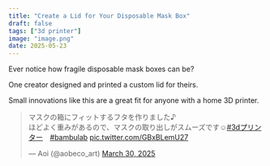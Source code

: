 ```yaml
---
title: "Create a Lid for Your Disposable Mask Box"
draft: false
tags: ["3d printer"]
image: "image.png"
date: 2025-05-23
---
```


Ever notice how fragile disposable mask boxes can be?

One creator designed and printed a custom lid for theirs.

Small innovations like this are a great fit for anyone with a home 3D printer.

<blockquote class="twitter-tweet"><p lang="ja" dir="ltr">マスクの箱にフィットするフタを作りました♪<br>ほどよく重みがあるので、マスクの取り出しがスムーズです☺️<a href="https://twitter.com/hashtag/3d%E3%83%97%E3%83%AA%E3%83%B3%E3%82%BF%E3%83%BC?src=hash&amp;ref_src=twsrc%5Etfw">#3dプリンター</a>　<a href="https://twitter.com/hashtag/bambulab?src=hash&amp;ref_src=twsrc%5Etfw">#bambulab</a> <a href="https://t.co/GBxBLemU27">pic.twitter.com/GBxBLemU27</a></p>&mdash; Aoi (@aobeco_art) <a href="https://twitter.com/aobeco_art/status/1906331897468518587?ref_src=twsrc%5Etfw">March 30, 2025</a></blockquote>
<script async src="https://platform.twitter.com/widgets.js" charset="utf-8"></script>
